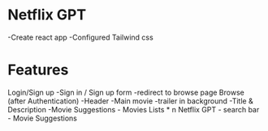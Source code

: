 # Netflix GPT
   -Create react app
   -Configured Tailwind css

# Features
Login/Sign up 
  -Sign in / Sign up form
  -redirect to browse page
Browse (after Authentication)
  -Header
  -Main movie
      -trailer in background
      -Title & Description
      -Movie Suggestions
        - Movies Lists * n
Netflix GPT
    - search bar
    - Movie Suggestions
